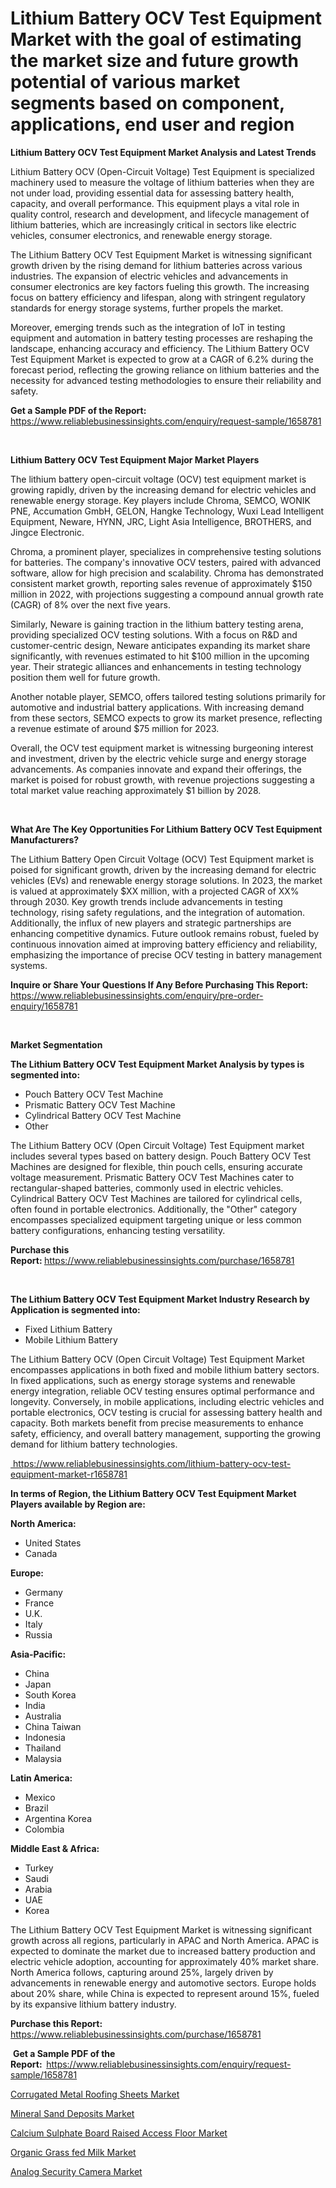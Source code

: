 <p><h1>Lithium Battery OCV Test Equipment Market with the goal of estimating the market size and future growth potential of various market segments based on component, applications, end user and region</h1></p><p><strong>Lithium Battery OCV Test Equipment Market Analysis and Latest Trends</strong></p>
<p><p>Lithium Battery OCV (Open-Circuit Voltage) Test Equipment is specialized machinery used to measure the voltage of lithium batteries when they are not under load, providing essential data for assessing battery health, capacity, and overall performance. This equipment plays a vital role in quality control, research and development, and lifecycle management of lithium batteries, which are increasingly critical in sectors like electric vehicles, consumer electronics, and renewable energy storage.</p><p>The Lithium Battery OCV Test Equipment Market is witnessing significant growth driven by the rising demand for lithium batteries across various industries. The expansion of electric vehicles and advancements in consumer electronics are key factors fueling this growth. The increasing focus on battery efficiency and lifespan, along with stringent regulatory standards for energy storage systems, further propels the market. </p><p>Moreover, emerging trends such as the integration of IoT in testing equipment and automation in battery testing processes are reshaping the landscape, enhancing accuracy and efficiency. The Lithium Battery OCV Test Equipment Market is expected to grow at a CAGR of 6.2% during the forecast period, reflecting the growing reliance on lithium batteries and the necessity for advanced testing methodologies to ensure their reliability and safety.</p></p>
<p><strong>Get a Sample PDF of the Report:&nbsp;</strong> <a href="https://www.reliablebusinessinsights.com/enquiry/request-sample/1658781?utm_campaign=62&utm_medium=2&utm_source=Github&utm_content=ia&utm_term=28092024&utm_id=lithium-battery-ocv-test-equipment">https://www.reliablebusinessinsights.com/enquiry/request-sample/1658781</a></p>
<p>&nbsp;</p>
<p><strong>Lithium Battery OCV Test Equipment Major Market Players</strong></p>
<p><p>The lithium battery open-circuit voltage (OCV) test equipment market is growing rapidly, driven by the increasing demand for electric vehicles and renewable energy storage. Key players include Chroma, SEMCO, WONIK PNE, Accumation GmbH, GELON, Hangke Technology, Wuxi Lead Intelligent Equipment, Neware, HYNN, JRC, Light Asia Intelligence, BROTHERS, and Jingce Electronic.</p><p>Chroma, a prominent player, specializes in comprehensive testing solutions for batteries. The company's innovative OCV testers, paired with advanced software, allow for high precision and scalability. Chroma has demonstrated consistent market growth, reporting sales revenue of approximately $150 million in 2022, with projections suggesting a compound annual growth rate (CAGR) of 8% over the next five years.</p><p>Similarly, Neware is gaining traction in the lithium battery testing arena, providing specialized OCV testing solutions. With a focus on R&D and customer-centric design, Neware anticipates expanding its market share significantly, with revenues estimated to hit $100 million in the upcoming year. Their strategic alliances and enhancements in testing technology position them well for future growth.</p><p>Another notable player, SEMCO, offers tailored testing solutions primarily for automotive and industrial battery applications. With increasing demand from these sectors, SEMCO expects to grow its market presence, reflecting a revenue estimate of around $75 million for 2023.</p><p>Overall, the OCV test equipment market is witnessing burgeoning interest and investment, driven by the electric vehicle surge and energy storage advancements. As companies innovate and expand their offerings, the market is poised for robust growth, with revenue projections suggesting a total market value reaching approximately $1 billion by 2028.</p></p>
<p>&nbsp;</p>
<p><strong>What Are The Key Opportunities For Lithium Battery OCV Test Equipment Manufacturers?</strong></p>
<p><p>The Lithium Battery Open Circuit Voltage (OCV) Test Equipment market is poised for significant growth, driven by the increasing demand for electric vehicles (EVs) and renewable energy storage solutions. In 2023, the market is valued at approximately $XX million, with a projected CAGR of XX% through 2030. Key growth trends include advancements in testing technology, rising safety regulations, and the integration of automation. Additionally, the influx of new players and strategic partnerships are enhancing competitive dynamics. Future outlook remains robust, fueled by continuous innovation aimed at improving battery efficiency and reliability, emphasizing the importance of precise OCV testing in battery management systems.</p></p>
<p><strong>Inquire or Share Your Questions If Any Before Purchasing This Report:</strong> <a href="https://www.reliablebusinessinsights.com/enquiry/pre-order-enquiry/1658781?utm_campaign=62&utm_medium=2&utm_source=Github&utm_content=ia&utm_term=28092024&utm_id=lithium-battery-ocv-test-equipment">https://www.reliablebusinessinsights.com/enquiry/pre-order-enquiry/1658781</a></p>
<p>&nbsp;</p>
<p><strong>Market Segmentation</strong></p>
<p><strong>The Lithium Battery OCV Test Equipment Market Analysis by types is segmented into:</strong></p>
<p><ul><li>Pouch Battery OCV Test Machine</li><li>Prismatic Battery OCV Test Machine</li><li>Cylindrical Battery OCV Test Machine</li><li>Other</li></ul></p>
<p><p>The Lithium Battery OCV (Open Circuit Voltage) Test Equipment market includes several types based on battery design. Pouch Battery OCV Test Machines are designed for flexible, thin pouch cells, ensuring accurate voltage measurement. Prismatic Battery OCV Test Machines cater to rectangular-shaped batteries, commonly used in electric vehicles. Cylindrical Battery OCV Test Machines are tailored for cylindrical cells, often found in portable electronics. Additionally, the "Other" category encompasses specialized equipment targeting unique or less common battery configurations, enhancing testing versatility.</p></p>
<p><strong>Purchase this Report:&nbsp;</strong><a href="https://www.reliablebusinessinsights.com/purchase/1658781?utm_campaign=62&utm_medium=2&utm_source=Github&utm_content=ia&utm_term=28092024&utm_id=lithium-battery-ocv-test-equipment">https://www.reliablebusinessinsights.com/purchase/1658781</a></p>
<p>&nbsp;</p>
<p><strong>The Lithium Battery OCV Test Equipment Market Industry Research by Application is segmented into:</strong></p>
<p><ul><li>Fixed Lithium Battery</li><li>Mobile Lithium Battery</li></ul></p>
<p><p>The Lithium Battery OCV (Open Circuit Voltage) Test Equipment Market encompasses applications in both fixed and mobile lithium battery sectors. In fixed applications, such as energy storage systems and renewable energy integration, reliable OCV testing ensures optimal performance and longevity. Conversely, in mobile applications, including electric vehicles and portable electronics, OCV testing is crucial for assessing battery health and capacity. Both markets benefit from precise measurements to enhance safety, efficiency, and overall battery management, supporting the growing demand for lithium battery technologies.</p></p>
<p><a href="https://www.reliablebusinessinsights.com/lithium-battery-ocv-test-equipment-market-r1658781?utm_campaign=62&utm_medium=2&utm_source=Github&utm_content=ia&utm_term=28092024&utm_id=lithium-battery-ocv-test-equipment">&nbsp;https://www.reliablebusinessinsights.com/lithium-battery-ocv-test-equipment-market-r1658781</a></p>
<p><strong>In terms of Region, the Lithium Battery OCV Test Equipment Market Players available by Region are:</strong></p>
<p>
    <p> <strong> North America: </strong>
        <ul>
            <li>United States</li>
            <li>Canada</li>
        </ul>
        </p> 
    <p> <strong> Europe: </strong>
        <ul>
            <li>Germany</li>
            <li>France</li>
            <li>U.K.</li>
            <li>Italy</li>
            <li>Russia</li>
        </ul>
        </p> 
    <p> <strong> Asia-Pacific: </strong>
        <ul>
            <li>China</li>
            <li>Japan</li>
            <li>South Korea</li>
            <li>India</li>
            <li>Australia</li>
            <li>China Taiwan</li>
            <li>Indonesia</li>
            <li>Thailand</li>
            <li>Malaysia</li>
        </ul>
        </p> 
    <p> <strong> Latin America: </strong>
        <ul>
            <li>Mexico</li>
            <li>Brazil</li>
            <li>Argentina Korea</li>
            <li>Colombia</li>
        </ul>
        </p> 
    <p> <strong> Middle East & Africa: </strong>
        <ul>
            <li>Turkey</li>
            <li>Saudi</li>
            <li>Arabia</li>
            <li>UAE</li>
            <li>Korea</li>
        </ul>
    </p>
    </p>
<p><p>The Lithium Battery OCV Test Equipment Market is witnessing significant growth across all regions, particularly in APAC and North America. APAC is expected to dominate the market due to increased battery production and electric vehicle adoption, accounting for approximately 40% market share. North America follows, capturing around 25%, largely driven by advancements in renewable energy and automotive sectors. Europe holds about 20% share, while China is expected to represent around 15%, fueled by its expansive lithium battery industry.</p></p>
<p><strong>Purchase this Report: </strong><a href="https://www.reliablebusinessinsights.com/purchase/1658781?utm_campaign=62&utm_medium=2&utm_source=Github&utm_content=ia&utm_term=28092024&utm_id=lithium-battery-ocv-test-equipment">https://www.reliablebusinessinsights.com/purchase/1658781</a></p>
<p>&nbsp;<strong>Get a Sample PDF of the Report:&nbsp;&nbsp;</strong><a href="https://www.reliablebusinessinsights.com/enquiry/request-sample/1658781?utm_campaign=62&utm_medium=2&utm_source=Github&utm_content=ia&utm_term=28092024&utm_id=lithium-battery-ocv-test-equipment">https://www.reliablebusinessinsights.com/enquiry/request-sample/1658781</a></p>
<p><strong></strong></p>
<p><p><a href="https://issuu.com/reportprime-2/docs/corrugated-metal-roofing-sheets-mar_a1bef78a930ec1?utm_campaign=62&utm_medium=2&utm_source=Github&utm_content=ia&utm_term=28092024&utm_id=lithium-battery-ocv-test-equipment">Corrugated Metal Roofing Sheets Market</a></p><p><a href="https://github.com/Annahawkins697/Market-Research-Report-List-1/blob/main/mineral-sand-deposits-market.md?utm_campaign=62&utm_medium=2&utm_source=Github&utm_content=ia&utm_term=28092024&utm_id=lithium-battery-ocv-test-equipment">Mineral Sand Deposits Market</a></p><p><a href="https://issuu.com/reportprime-2/docs/calcium-sulphate-board-raised-acces_fcd97e5b29cfa4?utm_campaign=62&utm_medium=2&utm_source=Github&utm_content=ia&utm_term=28092024&utm_id=lithium-battery-ocv-test-equipment">Calcium Sulphate Board Raised Access Floor Market</a></p><p><a href="https://www.linkedin.com/pulse/charting-future-comprehensive-analysis-global-organic-grass-lmlke?utm_campaign=62&utm_medium=2&utm_source=Github&utm_content=ia&utm_term=28092024&utm_id=lithium-battery-ocv-test-equipment">Organic Grass fed Milk Market</a></p><p><a href="https://www.linkedin.com/pulse/analog-security-camera-market-insights-products-regional-gglmc?trackingId=MdoPXUCrRo6LBp4svOGhTw%3D%3D&utm_campaign=62&utm_medium=2&utm_source=Github&utm_content=ia&utm_term=28092024&utm_id=lithium-battery-ocv-test-equipment">Analog Security Camera Market</a></p></p>
